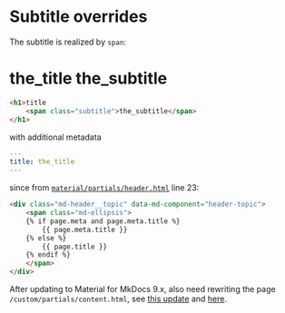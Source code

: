 # Subtitle overrides

The subtitle is realized by `span`:

<h1>the_title
    <span class="subtitle">the_subtitle</span>
</h1>

``` html
<h1>title
    <span class="subtitle">the_subtitle</span>
</h1>
```

with additional metadata

``` yaml
---
title: the_title
---
```

since from [`material/partials/header.html`](https://github.com/squidfunk/mkdocs-material/blob/master/material/partials/header.html) line 23:

``` html
<div class="md-header__topic" data-md-component="header-topic">
    <span class="md-ellipsis">
    {% if page.meta and page.meta.title %}
        {{ page.meta.title }}
    {% else %}
        {{ page.title }}
    {% endif %}
    </span>
</div>
```

After updating to Material for MkDocs 9.x, also need rewriting the page `/custom/partials/content.html`, see [this update](https://github.com/squidfunk/mkdocs-material/pull/4628/files#diff-db74d007cdd9552f496a973903f6c0d75c034d53d76dd94ffed01926cb6e9f2a) and [here](https://github.com/squidfunk/mkdocs-material/blob/master/src/partials/content.html).
